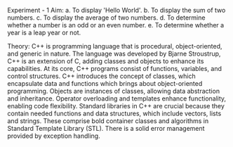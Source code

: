 Experiment - 1
Aim: 
a. To display 'Hello World'.
b. To display the sum of two numbers.
c. To display the average of two numbers.
d. To determine whether a number is an odd or an even number.
e. To determine whether a year is a leap year or not.

Theory:
C++ is programming language that is procedural, object-oriented,  and generic in nature. The language was developed by
Bjarne Stroustrup, C++ is an extension of C, adding classes and objects to enhance its capabilities. At its core, C++ programs
consist of functions, variables, and control structures.
C++ introduces the concept of classes, which encapsulate data and functions which brings about object-oriented programming. Objects are 
instances of classes, allowing data abstraction and inheritance. Operator overloading and templates enhance functionality, enabling code flexibility.
Standard libraries in C++ are crucial because they contain needed functions and data structures, which include vectors, lists and strings. 
These comprise bold container classes and algorithms in Standard Template Library (STL). There is a solid error management provided by exception handling.
